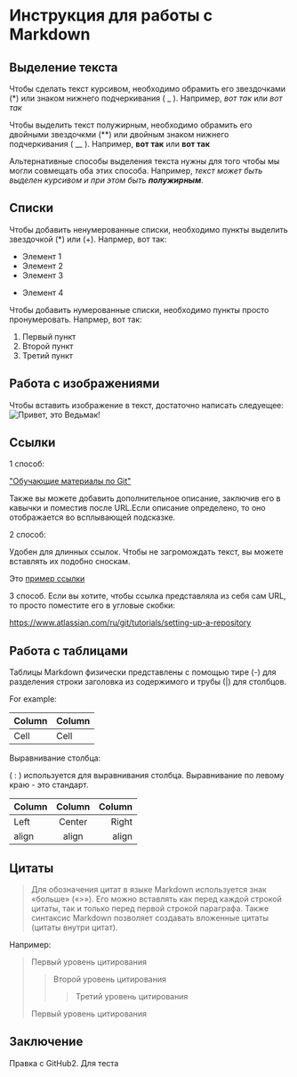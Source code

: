 # Инструкция для работы с Markdown

## Выделение текста

Чтобы сделать текст курсивом, необходимо обрамить его звездочками (*) или знаком нижнего подчеркивания ( _ ). 
Например, *вот так* или _вот так_

Чтобы выделить текст полужирным, необходимо обрамить его двойными звездочкми (**) или двойным знаком нижнего подчеркивания ( __ ). 
Например, **вот так** или __вот так__

Альтернативные способы выделения текста нужны для того чтобы мы могли совмещать оба этих способа.
Например, _текст может быть выделен курсивом и при этом быть **полужирным**_.

## Списки
Чтобы добавить ненумерованные списки, необходимо пункты выделить звездочкой (*) или (+).
Напрмер, вот так:
* Элемент 1
* Элемент 2
* Элемент 3
+ Элемент 4

Чтобы добавить нумерованные списки, необходимо пункты просто пронумеровать.
Напрмер, вот так:
1. Первый пункт
2. Второй пункт
3. Третий пункт 

## Работа с изображениями

Чтобы вставить изображение в текст, достаточно написать следуещее:
![Привет, это Ведьмак!](The_Witcher.jpg)

## Ссылки
1 способ:

["Обучающие материалы по Git"](https://www.atlassian.com/ru/git/tutorials/setting-up-a-repository "Настройка репозитория")

Также вы можете добавить дополнительное описание, заключив его в кавычки и поместив после URL.Если описание определено, то оно отображается во всплывающей подсказке.

2 способ:

Удобен для длинных ссылок. Чтобы не загромождать текст, вы можете вставлять их подобно сноскам.

Это [пример ссылки][пс]

[пс]: http://example.com/ "Дополнительное описание"

3 способ. 
Если вы хотите, чтобы ссылка представляла из себя сам URL, то просто поместите его в угловые скобки:

<https://www.atlassian.com/ru/git/tutorials/setting-up-a-repository> 

## Работа с таблицами

Таблицы Markdown физически представлены с помощью тире (-) для разделения строки заголовка из содержимого и трубы (|) для столбцов.

For example:

Column | Column
------ | ------
Cell   | Cell 

Выравнивание столбца:

( : ) используется для выравнивания столбца. Выравнивание по левому краю - это стандарт.

Column | Column | Column
:----- | :----: | -----:
Left   | Center | Right
align  | align  | align

## Цитаты

> Для обозначения цитат в языке Markdown используется знак «больше» («>»). Его можно вставлять как перед каждой строкой цитаты, так и только перед первой строкой параграфа. Также синтаксис Markdown позволяет создавать вложенные цитаты (цитаты внутри цитат).

Например:

> Первый уровень цитирования
>> Второй уровень цитирования
>>> Третий уровень цитирования
>
>Первый уровень цитирования


## Заключение
Правка с GitHub2. Для теста

